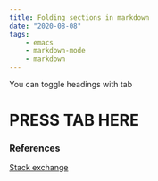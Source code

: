 ```yaml
---
title: Folding sections in markdown
date: "2020-08-08"
tags:
    - emacs
    - markdown-mode
    - markdown
---
```


You can toggle headings with tab

# PRESS TAB HERE

### References
[Stack exchange](https://emacs.stackexchange.com/questions/7115/collapse-sections-in-markdown)
